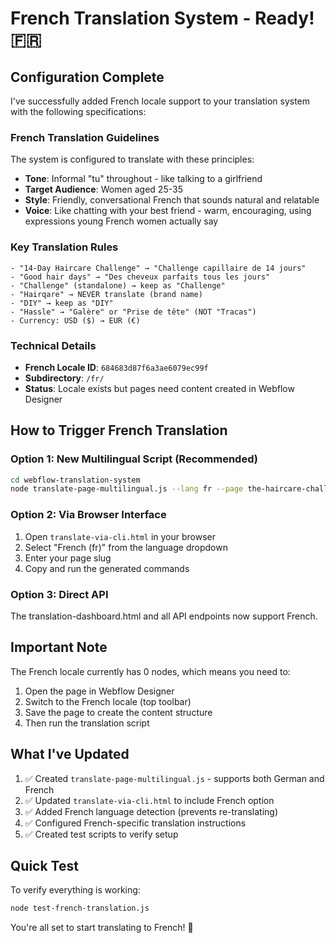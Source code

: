 # French Translation System - Ready! 🇫🇷

## Configuration Complete

I've successfully added French locale support to your translation system with the following specifications:

### French Translation Guidelines

The system is configured to translate with these principles:
- **Tone**: Informal "tu" throughout - like talking to a girlfriend
- **Target Audience**: Women aged 25-35 
- **Style**: Friendly, conversational French that sounds natural and relatable
- **Voice**: Like chatting with your best friend - warm, encouraging, using expressions young French women actually say

### Key Translation Rules

```
- "14-Day Haircare Challenge" → "Challenge capillaire de 14 jours"
- "Good hair days" → "Des cheveux parfaits tous les jours"
- "Challenge" (standalone) → keep as "Challenge"
- "Hairqare" → NEVER translate (brand name)
- "DIY" → keep as "DIY"
- "Hassle" → "Galère" or "Prise de tête" (NOT "Tracas")
- Currency: USD ($) → EUR (€)
```

### Technical Details

- **French Locale ID**: `684683d87f6a3ae6079ec99f`
- **Subdirectory**: `/fr/`
- **Status**: Locale exists but pages need content created in Webflow Designer

## How to Trigger French Translation

### Option 1: New Multilingual Script (Recommended)
```bash
cd webflow-translation-system
node translate-page-multilingual.js --lang fr --page the-haircare-challenge
```

### Option 2: Via Browser Interface
1. Open `translate-via-cli.html` in your browser
2. Select "French (fr)" from the language dropdown
3. Enter your page slug
4. Copy and run the generated commands

### Option 3: Direct API
The translation-dashboard.html and all API endpoints now support French.

## Important Note

The French locale currently has 0 nodes, which means you need to:
1. Open the page in Webflow Designer
2. Switch to the French locale (top toolbar)
3. Save the page to create the content structure
4. Then run the translation script

## What I've Updated

1. ✅ Created `translate-page-multilingual.js` - supports both German and French
2. ✅ Updated `translate-via-cli.html` to include French option
3. ✅ Added French language detection (prevents re-translating)
4. ✅ Configured French-specific translation instructions
5. ✅ Created test scripts to verify setup

## Quick Test

To verify everything is working:
```bash
node test-french-translation.js
```

You're all set to start translating to French! 🎉